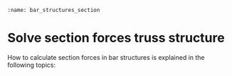 ```{index} Section forces truss structures
:name: bar_structures_section
```
# Solve section forces truss structure

How to calculate section forces in bar structures is explained in the following topics:

```{tableofcontents}
```